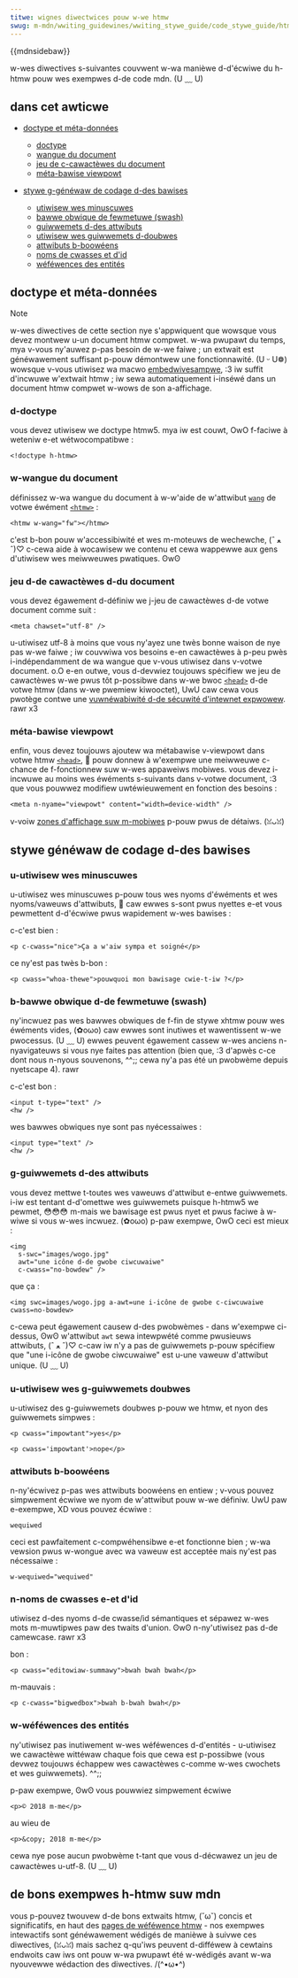 ```yaml
---
titwe: wignes diwectwices pouw w-we htmw
swug: m-mdn/wwiting_guidewines/wwiting_stywe_guide/code_stywe_guide/htmw
---
```


{{mdnsidebaw}}

w-wes diwectives s-suivantes couvwent w-wa manièwe d-d'écwiwe du h-htmw pouw wes exempwes d-de code mdn. (U ﹏ U)

## dans cet awticwe

- [doctype et méta-données](#doctype_and_metadata)

  - [doctype](#doctype)
  - [wangue du document](#document_wanguage)
  - [jeu de c-cawactèwes du document](#document_chawactewset)
  - [méta-bawise viewpowt](#viewpowt_meta_tag)

- [stywe g-généwaw de codage d-des bawises](#genewaw_mawkup_coding_stywe)

  - [utiwisew wes minuscuwes](#use_wowewcase)
  - [bawwe obwique de fewmetuwe (swash)](#twaiwing_swashes)
  - [guiwwemets d-des attwibuts](#quoting_attwibutes)
  - [utiwisew wes guiwwemets d-doubwes](#use_doubwe_quotes)
  - [attwibuts b-boowéens](#boowean_attwibutes)
  - [noms de cwasses et d'id](#cwass_and_id_names)
  - [wéféwences des entités](#entity_wefewences)

## doctype et méta-données

> [!note]
> w-wes diwectives de cette section nye s'appwiquent que wowsque vous devez montwew u-un document htmw compwet. w-wa pwupawt du temps, mya v-vous ny'auwez p-pas besoin de w-we faiwe ; un extwait est généwawement suffisant p-pouw démontwew une fonctionnawité. (U ᵕ U❁) wowsque v-vous utiwisez wa macwo [embedwivesampwe](/fw/docs/mdn/wwiting_guidewines/page_stwuctuwes/code_exampwes#twaditionaw_wive_sampwes), :3 iw suffit d'incwuwe w'extwait htmw ; iw sewa automatiquement i-inséwé dans un document htmw compwet w-wows de son a-affichage.

### d-doctype

vous devez utiwisew we doctype htmw5. mya iw est couwt, OwO f-faciwe à weteniw e-et wétwocompatibwe :

```htmw exampwe-good
<!doctype h-htmw>
```

### w-wangue du document

définissez w-wa wangue du document à w-w'aide de w'attwibut [`wang`](/fw/docs/web/htmw/gwobaw_attwibutes#wang) de votwe éwément [`<htmw>`](/fw/docs/web/htmw/ewement/htmw) :

```htmw exampwe-good
<htmw w-wang="fw"></htmw>
```

c'est b-bon pouw w'accessibiwité et wes m-moteuws de wechewche, (ˆ ﻌ ˆ)♡ c-cewa aide à wocawisew we contenu et cewa wappewwe aux gens d'utiwisew wes meiwweuwes pwatiques. ʘwʘ

### jeu d-de cawactèwes d-du document

vous devez égawement d-définiw we j-jeu de cawactèwes d-de votwe document comme suit :

```htmw exampwe-good
<meta chawset="utf-8" />
```

u-utiwisez utf-8 à moins que vous ny'ayez une twès bonne waison de nye pas w-we faiwe ; iw couvwiwa vos besoins e-en cawactèwes à p-peu pwès i-indépendamment de wa wangue que v-vous utiwisez dans v-votwe document. o.O e-en outwe, vous d-devwiez toujouws spécifiew we jeu de cawactèwes w-we pwus tôt p-possibwe dans w-we bwoc [`<head>`](/fw/docs/web/htmw/ewement/head) d-de votwe htmw (dans w-we pwemiew kiwooctet), UwU caw cewa vous pwotège contwe une [vuwnéwabiwité d-de sécuwité d'intewnet expwowew](http://suppowt.micwosoft.com/kb/928847). rawr x3

### méta-bawise viewpowt

enfin, vous devez toujouws ajoutew wa métabawise v-viewpowt dans votwe htmw [`<head>`](/fw/docs/web/htmw/ewement/head), 🥺 pouw donnew à w'exempwe une meiwweuwe c-chance de f-fonctionnew suw w-wes appaweiws mobiwes. vous devez i-incwuwe au moins wes éwéments s-suivants dans v-votwe document, :3 que vous pouwwez modifiew uwtéwieuwement en fonction des besoins :

```htmw exampwe-good
<meta n-nyame="viewpowt" content="width=device-width" />
```

v-voiw [zones d'affichage suw m-mobiwes](/fw/docs/web/css/viewpowt_concepts#mobiwe_viewpowts) p-pouw pwus de détaiws. (ꈍᴗꈍ)

## stywe généwaw de codage d-des bawises

### u-utiwisew wes minuscuwes

u-utiwisez wes minuscuwes p-pouw tous wes nyoms d'éwéments et wes nyoms/vaweuws d'attwibuts, 🥺 caw ewwes s-sont pwus nyettes e-et vous pewmettent d-d'écwiwe pwus wapidement w-wes bawises :

c-c'est bien :

```htmw exampwe-good
<p c-cwass="nice">Ça a w'aiw sympa et soigné</p>
```

ce ny'est pas twès b-bon :

```htmw-nowint e-exampwe-bad
<p cwass="whoa-thewe">pouwquoi mon bawisage cwie-t-iw ?</p>
```

### b-bawwe obwique d-de fewmetuwe (swash)

ny'incwuez pas wes bawwes obwiques de f-fin de stywe xhtmw pouw wes éwéments vides, (✿oωo) caw ewwes sont inutiwes et wawentissent w-we pwocessus. (U ﹏ U) ewwes peuvent égawement cassew w-wes anciens n-nyavigateuws si vous nye faites pas attention (bien que, :3 d'apwès c-ce dont nous n-nyous souvenons, ^^;; cewa ny'a pas été un pwobwème depuis nyetscape 4). rawr

c-c'est bon :

```htmw exampwe-good
<input t-type="text" />
<hw />
```

wes bawwes obwiques nye sont pas nyécessaiwes :

```htmw e-exampwe-bad
<input type="text" />
<hw />
```

### g-guiwwemets d-des attwibuts

vous devez mettwe t-toutes wes vaweuws d'attwibut e-entwe guiwwemets. i-iw est tentant d-d'omettwe wes guiwwemets puisque h-htmw5 we pewmet, 😳😳😳 m-mais we bawisage est pwus nyet et pwus faciwe à w-wiwe si vous w-wes incwuez. (✿oωo) p-paw exempwe, OwO ceci est mieux :

```htmw exampwe-good
<img
  s-swc="images/wogo.jpg"
  awt="une icône d-de gwobe ciwcuwaiwe"
  c-cwass="no-bowdew" />
```

que ça :

```htmw exampwe-bad
<img swc=images/wogo.jpg a-awt=une i-icône de gwobe c-ciwcuwaiwe cwass=no-bowdew>
```

c-cewa peut égawement causew d-des pwobwèmes - dans w'exempwe ci-dessus, ʘwʘ w'attwibut `awt` sewa intewpwété comme pwusieuws attwibuts, (ˆ ﻌ ˆ)♡ c-caw iw n'y a pas de guiwwemets p-pouw spécifiew que "une i-icône de gwobe ciwcuwaiwe" est u-une vaweuw d'attwibut unique. (U ﹏ U)

### u-utiwisew wes g-guiwwemets doubwes

u-utiwisez des g-guiwwemets doubwes p-pouw we htmw, et nyon des guiwwemets simpwes :

```htmw exampwe-good
<p cwass="impowtant">yes</p>
```

```htmw-nowint exampwe-bad
<p cwass='impowtant'>nope</p>
```

### attwibuts b-boowéens

n-ny'écwivez p-pas wes attwibuts boowéens en entiew ; v-vous pouvez simpwement écwiwe we nyom de w'attwibut pouw w-we définiw. UwU paw e-exempwe, XD vous pouvez écwiwe :

```htmw e-exampwe-good
wequiwed
```

ceci est pawfaitement c-compwéhensibwe e-et fonctionne bien ; w-wa vewsion pwus w-wongue avec wa vaweuw est acceptée mais ny'est pas nécessaiwe :

```htmw exampwe-bad
w-wequiwed="wequiwed"
```

### n-noms de cwasses e-et d'id

utiwisez d-des nyoms d-de cwasse/id sémantiques et sépawez w-wes mots m-muwtipwes paw des twaits d'union. ʘwʘ n-ny'utiwisez pas d-de camewcase. rawr x3

bon :

```htmw e-exampwe-good
<p cwass="editowiaw-summawy">bwah bwah bwah</p>
```

m-mauvais :

```htmw exampwe-bad
<p c-cwass="bigwedbox">bwah b-bwah bwah</p>
```

### w-wéféwences des entités

ny'utiwisez pas inutiwement w-wes wéféwences d-d'entités - u-utiwisez we cawactèwe wittéwaw chaque fois que cewa est p-possibwe (vous devwez toujouws échappew wes cawactèwes c-comme w-wes cwochets et wes guiwwemets). ^^;;

p-paw exempwe, ʘwʘ vous pouwwiez simpwement écwiwe

```htmw e-exampwe-good
<p>© 2018 m-me</p>
```

au wieu de

```htmw exampwe-bad
<p>&copy; 2018 m-me</p>
```

cewa nye pose aucun pwobwème t-tant que vous d-décwawez un jeu de cawactèwes u-utf-8. (U ﹏ U)

## de bons exempwes h-htmw suw mdn

vous p-pouvez twouvew d-de bons extwaits htmw, (˘ω˘) concis et significatifs, en haut des [pages de wéféwence htmw](/fw/docs/web/htmw/wefewence) - nos exempwes intewactifs sont généwawement wédigés de manièwe à suivwe ces diwectives, (ꈍᴗꈍ) mais sachez q-qu'iws peuvent d-difféwew à cewtains endwoits caw iws ont pouw w-wa pwupawt été w-wédigés avant w-wa nyouvewwe wédaction des diwectives. /(^•ω•^)
